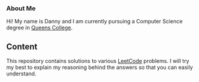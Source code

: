### About Me
Hi! My name is Danny and I am currently pursuing a Computer Science degree in [Queens College](https://www.qc.cuny.edu/).
## Content
This repository contains solutions to various [LeetCode](https://www.leetcode.com/) problems. I will try my best to explain my reasoning behind the answers so that you can easily understand.
